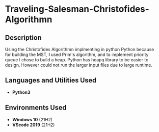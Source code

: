<h1>Traveling-Salesman-Christofides-Algorithmn</h1>

<h2>Description</h2>
Using the Christofides Algorithmn implmenting in python
Python because for building the MST, I used Prim's algorithm, and to implement 
priority queue I chose to build a heap. 
Python has heapq library to be easier to design. 
However could not run the larger input files due to large runtime.
<br />


<h2>Languages and Utilities Used</h2>

- <b>Python3</b> 

<h2>Environments Used </h2>

- <b>Windows 10</b> (21H2)
- <b>VScode 2019</b> (21H2)
